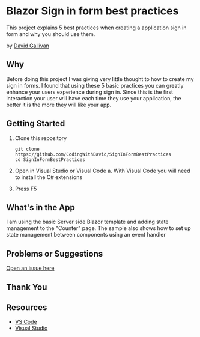 # Blazor Sign in form best practices

This project explains 5 best practices when creating a application sign in form and why you should use them.

by [David Gallivan](http://twitter.com/CodingwithDavid)


## Why

Before doing this project I was giving very little thought to how to create my sign in forms.  I found that using these 5 basic practices you can greatly enhance your users experience during sign in.  Since this is the first interaction your user will have each time they use your application, the better it is the more they will like your app.

## Getting Started

1. Clone this repository

   ```Command Line
   git clone https://github.com/CodingWithDavid/SignInFormBestPractices
   cd SignInFormBestPractices
   ```

1.	Open in Visual Studio or Visual Code
a.	With Visual Code you will need to install the C# extensions
2.	Press F5

## What's in the App

I am using the basic Server side Blazor template and adding state management to the "Counter" page.  The sample also shows how to set up state management between components using an event handler

## Problems or Suggestions

[Open an issue here](https://github.com/CodingWithDavid/SignInFormBestPractices/issues)

## Thank You


## Resources

- [VS Code](https://code.visualstudio.com)
- [Visual Studio]( https://visualstudio.microsoft.com/)



